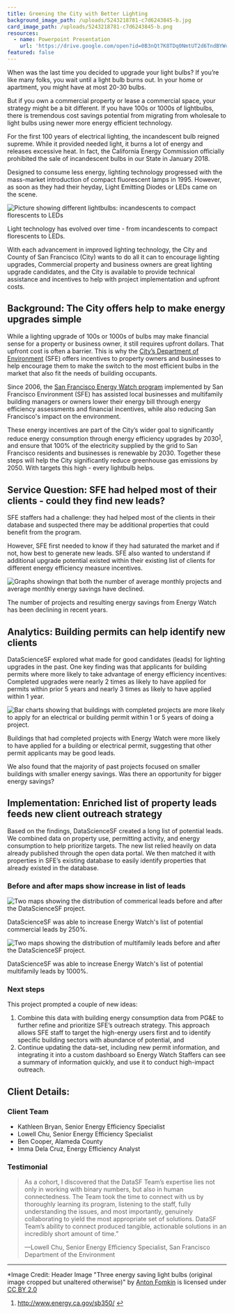 ```yaml
---
title: Greening the City with Better Lighting
background_image_path: /uploads/5243218781-c7d6243845-b.jpg
card_image_path: /uploads/5243218781-c7d6243845-b.png
resources:
  - name: Powerpoint Presentation
    url: 'https://drive.google.com/open?id=0B3nQt7K8TDq0NmtUT2d6TndBYWc'
featured: false
---
```


When was the last time you decided to upgrade your light bulbs? If you’re like many folks, you wait until a light bulb burns out. In your home or apartment, you might have at most 20-30 bulbs.

But if you own a commercial property or lease a commercial space, your strategy might be a bit different. If you have 100s or 1000s of lightbulbs, there is tremendous cost savings potential from migrating from wholesale to light bulbs using newer more energy efficient technology.

For the first 100 years of electrical lighting, the incandescent bulb reigned supreme. While it provided needed light, it burns a lot of energy and releases excessive heat. In fact, the California Energy Commission officially prohibited the sale of incandescent bulbs in our State in January 2018.

Designed to consume less energy, lighting technology progressed with the mass-market introduction of compact fluorescent lamps in 1995. However, as soon as they had their heyday, Light Emitting Diodes or LEDs came on the scene.

![Picture showing different lightbulbs: incandescents to compact florescents to LEDs](/uploads/versions/lights-1-3bulbs---x----753-324x---.PNG)

<figcaption>Light technology has evolved over time - from incandescents to compact florescents to LEDs.</figcaption>

With each advancement in improved lighting technology, the City and County of San Francisco (City) wants to do all it can to encourage lighting upgrades, Commercial property and business owners are great lighting upgrade candidates, and the City is available to provide technical assistance and incentives to help with project implementation and upfront costs.

## Background: The City offers help to make energy upgrades simple

While a lighting upgrade of 100s or 1000s of bulbs may make financial sense for a property or business owner, it still requires upfront dollars. That upfront cost is often a barrier. This is why the [City’s Department of Environment](https://sfenvironment.org/) (SFE) offers incentives to property owners and businesses to help encourage them to make the switch to the most efficient bulbs in the market that also fit the needs of building occupants.

Since 2006, the [San Francisco Energy Watch program](https://sfenvironment.org/sf-energy-watch-incentives-businesses) implemented by San Francisco Environment (SFE) has assisted local businesses and multifamily building managers or owners lower their energy bill through energy efficiency assessments and financial incentives, while also reducing San Francisco's impact on the environment.

These energy incentives are part of the City’s wider goal to significantly reduce energy consumption through energy efficiency upgrades by 2030<sup id="fnref:1"><a class="footnote" href="#fn:1">1</a></sup>, and ensure that 100% of the electricity supplied by the grid to San Francisco residents and businesses is renewable by 2030. Together these steps will help the City significantly reduce greenhouse gas emissions by 2050. With targets this high - every lightbulb helps.

## Service Question: SFE had helped most of their clients - could they find new leads?

SFE staffers had a challenge: they had helped most of the clients in their database and suspected there may be additional properties that could benefit from the program.

However, SFE first needed to know if they had saturated the market and if not, how best to generate new leads. SFE also wanted to understand if additional upgrade potential existed within their existing list of clients for different energy efficiency measure incentives.

![Graphs showingn that both the number of average monthly projects and average monthly energy savings have declined.](/uploads/versions/lights-2-declininguptake---x----935-289x---.PNG)

<figcaption>The number of projects and resulting energy savings from Energy Watch has been declining in recent years.</figcaption>

## Analytics: Building permits can help identify new clients

DataScienceSF explored what made for good candidates (leads) for lighting upgrades in the past. One key finding was that applicants for building permits where more likely to take advantage of energy efficiency incentives: Completed upgrades were nearly 2 times as likely to have applied for permits within prior 5 years and nearly 3 times as likely to have applied within 1 year.

![Bar charts showing that buildings with completed projects are more likely to apply for an electrical or building permit within 1 or 5 years of doing a project.](/uploads/versions/lights-2-permits---x----1040-522x---.PNG)

<figcaption>Buildings that had completed projects with Energy Watch were more likely to have applied for a building or electrical permit, suggesting that other permit applicants may be good leads.</figcaption>

We also found that the majority of past projects focused on smaller buildings with smaller energy savings. Was there an opportunity for bigger energy savings?

## Implementation: Enriched list of property leads feeds new client outreach strategy

Based on the findings, DataScienceSF created a long list of potential leads. We combined data on property use, permitting activity, and energy consumption to help prioritize targets. The new list relied heavily on data already published through the open data portal. We then matched it with properties in SFE’s existing database to easily identify properties that already existed in the database.

### Before and after maps show increase in list of leads

![Two maps showing the distribution of commerical leads before and after the DataScienceSF project.](/uploads/versions/lights-commercial-leads---x----890-405x---.PNG)

<figcaption>DataScienceSF was able to increase Energy Watch's list of potential commercial leads by 250%.</figcaption>

![Two maps showing the distribution of multifamily leads before and after the DataScienceSF project.](/uploads/versions/lights-mutlifamilyleads---x----890-406x---.PNG)

<figcaption>DataScienceSF was able to increase Energy Watch's list of potential multifamily leads by 1000%.</figcaption>

### Next steps

This project prompted a couple of new ideas:

1. Combine this data with building energy consumption data from PG&E to further refine and prioritize SFE’s outreach strategy. This approach allows SFE staff to target the high-energy users first and to identify specific building sectors with abundance of potential, and
2. Continue updating the data-set, including new permit information, and integrating it into a custom dashboard so Energy Watch Staffers can see a summary of information quickly, and use it to conduct high-impact outreach.

## Client Details:

### Client Team

* Kathleen Bryan, Senior Energy Efficiency Specialist
* Lowell Chu, Senior Energy Efficiency Specialist
* Ben Cooper, Alameda County
* Imma Dela Cruz, Energy Efficiency Analyst

### Testimonial

> As a cohort, I discovered that the DataSF Team’s expertise lies not only in working with binary numbers, but also in human connectedness. The Team took the time to connect with us by thoroughly learning its program, listening to the staff, fully understanding the issues, and most importantly, genuinely collaborating to yield the most appropriate set of solutions. DataSF Team’s ability to connect produced tangible, actionable solutions in an incredibly short amount of time.”
>
>
> —Lowell Chu, Senior Energy Efficiency Specialist, San Francisco Department of the Environment

---

\*Image Credit: Header Image "Three energy saving light bulbs (original image cropped but unaltered otherwise)" by [Anton Fomkin](https://www.flickr.com/photos/antonfomkin/) is licensed under [CC BY 2.0](https://creativecommons.org/licenses/by/2.0/)

<div class="footnotes"><ol><li id="fn:1"><p><a href="http://www.energy.ca.gov/sb350/">http://www.energy.ca.gov/sb350/</a> <a class="reversefootnote" href="#fnref:1">↩</a></p></li></ol></div>